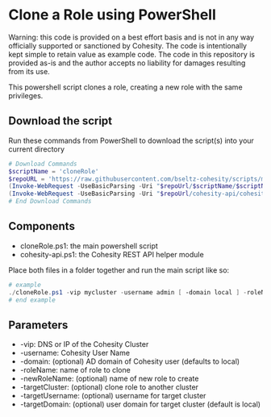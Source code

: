 # Clone a Role using PowerShell

Warning: this code is provided on a best effort basis and is not in any way officially supported or sanctioned by Cohesity. The code is intentionally kept simple to retain value as example code. The code in this repository is provided as-is and the author accepts no liability for damages resulting from its use.

This powershell script clones a role, creating a new role with the same privileges.

## Download the script

Run these commands from PowerShell to download the script(s) into your current directory

```powershell
# Download Commands
$scriptName = 'cloneRole'
$repoURL = 'https://raw.githubusercontent.com/bseltz-cohesity/scripts/master/powershell'
(Invoke-WebRequest -UseBasicParsing -Uri "$repoUrl/$scriptName/$scriptName.ps1").content | Out-File "$scriptName.ps1"; (Get-Content "$scriptName.ps1") | Set-Content "$scriptName.ps1"
(Invoke-WebRequest -UseBasicParsing -Uri "$repoUrl/cohesity-api/cohesity-api.ps1").content | Out-File cohesity-api.ps1; (Get-Content cohesity-api.ps1) | Set-Content cohesity-api.ps1
# End Download Commands
```

## Components

* cloneRole.ps1: the main powershell script
* cohesity-api.ps1: the Cohesity REST API helper module

Place both files in a folder together and run the main script like so:

```powershell
# example
./cloneRole.ps1 -vip mycluster -username admin [ -domain local ] -roleName role1 -newRoleName role2
# end example
```

## Parameters

* -vip: DNS or IP of the Cohesity Cluster
* -username: Cohesity User Name
* -domain: (optional) AD domain of Cohesity user (defaults to local)
* -roleName: name of role to clone
* -newRoleName: (optional) name of new role to create
* -targetCluster: (optional) clone role to another cluster
* -targetUsername: (optional) username for target cluster
* -targetDomain: (optional) user domain for target cluster (default is local)

